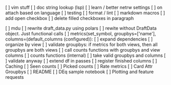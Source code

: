 [ ] vim stuff
    [ ] doc string lookup (lsp)
    [ ] learn / better netrw settings
    [ ] on attach based on language
        [ ] testing
        [ ] format / lint
        [ ] markdown macros
            [ ] add open checkbox
            [ ] delete filled checkboxes in paragraph

[ ] mdu
    [ ] rewrite draft_data.py using polars
    [ ] rewite without DraftData object. Just functional calls
    [ ] metrics(set_symbol, groupbys=['name'], columns=(default_columns (configured)):
        [ ] expand dependencies
        [ ] organize by view
        [ ] validate groupbys: if metrics for both views, then all groupbys are both views
        [ ] call counts functions with groupbys and view columns
    [ ] counts functions (internal)
        [ ] take valid groupbys and columns
        [ ] validate anyway
        [ ] extend df in passes
        [ ] register finished columns 
    [ ] Caching
    [ ] Seen counts
    [ ] Picked counts
    [ ] Rate metrics
    [ ] Card Attr Groupbys
    [ ] README
    [ ] DEq sample notebook
    [ ] Plotting and feature requests
